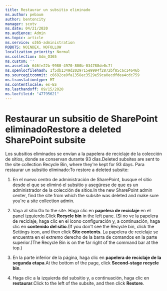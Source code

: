 ```yaml
---
title: Restaurar un subsitio eliminado
ms.author: pebaum
author: bentoncity
manager: scotv
ms.date: 04/21/2020
ms.audience: Admin
ms.topic: article
ms.service: o365-administration
ROBOTS: NOINDEX, NOFOLLOW
localization_priority: Normal
ms.collection: Adm_O365
ms.custom: ''
ms.assetid: 646fe22b-9980-4970-800b-034788de0c7f
ms.openlocfilehash: 1f5db1349d2029715e9994f2872bf85cac14646b
ms.sourcegitcommit: c6692ce0fa1358ec3529e59ca0ecdfdea4cdc759
ms.translationtype: MT
ms.contentlocale: es-ES
ms.lasthandoff: 09/15/2020
ms.locfileid: "47795621"
---
```

# <a name="restore-a-deleted-sharepoint-subsite"></a><span data-ttu-id="e7437-102">Restaurar un subsitio de SharePoint eliminado</span><span class="sxs-lookup"><span data-stu-id="e7437-102">Restore a deleted SharePoint subsite</span></span>

<span data-ttu-id="e7437-103">Los subsitios eliminados se envían a la papelera de reciclaje de la colección de sitios, donde se conservan durante 93 días.</span><span class="sxs-lookup"><span data-stu-id="e7437-103">Deleted subsites are sent to the site collection Recycle Bin, where they're kept for 93 days.</span></span> <span data-ttu-id="e7437-104">Para restaurar un subsitio eliminado:</span><span class="sxs-lookup"><span data-stu-id="e7437-104">To restore a deleted subsite:</span></span>
  
1. <span data-ttu-id="e7437-105">En el nuevo centro de administración de SharePoint, busque el sitio desde el que se eliminó el subsitio y asegúrese de que es un administrador de la colección de sitios.</span><span class="sxs-lookup"><span data-stu-id="e7437-105">In the new SharePoint admin center, find the site from which the subsite was deleted and make sure you're a site collection admin.</span></span> 
    
2. <span data-ttu-id="e7437-106">Vaya al sitio.</span><span class="sxs-lookup"><span data-stu-id="e7437-106">Go to the site.</span></span> <span data-ttu-id="e7437-107">Haga clic en **papelera de reciclaje** en el panel izquierdo.</span><span class="sxs-lookup"><span data-stu-id="e7437-107">Click **Recycle bin** in the left pane.</span></span> <span data-ttu-id="e7437-108">(Si no ve la papelera de reciclaje, haga clic en el icono configuración y, a continuación, haga clic en **contenido del sitio**.</span><span class="sxs-lookup"><span data-stu-id="e7437-108">(If you don't see the Recycle bin, click the Settings icon, and then click **Site contents**.</span></span> <span data-ttu-id="e7437-109">La papelera de reciclaje se encuentra en el extremo derecho de la barra de comandos en la parte superior.)</span><span class="sxs-lookup"><span data-stu-id="e7437-109">The Recycle Bin is on the far right of the command bar at the top.)</span></span>
    
3. <span data-ttu-id="e7437-110">En la parte inferior de la página, haga clic en **papelera de reciclaje de la segunda etapa**.</span><span class="sxs-lookup"><span data-stu-id="e7437-110">At the bottom of the page, click **Second-stage recycle bin**.</span></span>
    
4. <span data-ttu-id="e7437-111">Haga clic a la izquierda del subsitio y, a continuación, haga clic en **restaurar**.</span><span class="sxs-lookup"><span data-stu-id="e7437-111">Click to the left of the subsite, and then click **Restore**.</span></span>
    

